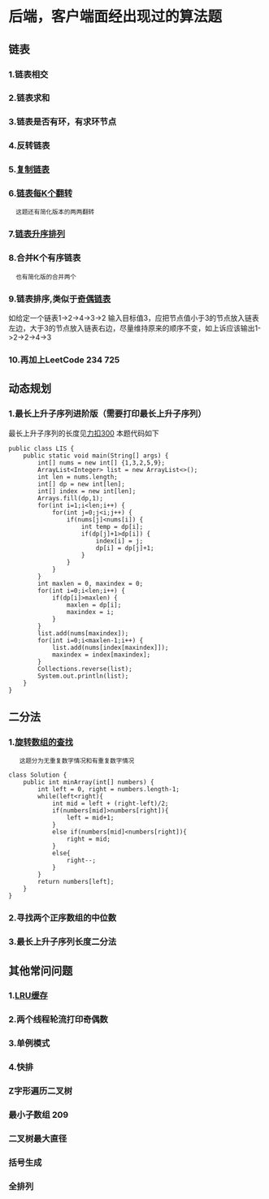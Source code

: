# 后端，客户端面经出现过的算法题

## 链表

### 1.链表相交

### 2.链表求和

### 3.链表是否有环，有求环节点

### 4.反转链表

### 5.[复制链表](https://leetcode-cn.com/problems/fu-za-lian-biao-de-fu-zhi-lcof/)

### 6.[链表每K个翻转](https://leetcode-cn.com/problems/reverse-nodes-in-k-group/)
      这题还有简化版本的两两翻转

### 7.[链表升序排列](https://leetcode-cn.com/problems/sort-list/)

### 8.合并K个有序链表
      也有简化版的合并两个

### 9.链表排序,类似于[奇偶链表](https://leetcode-cn.com/problems/odd-even-linked-list/)
如给定一个链表1->2->4->3->2 输入目标值3，应把节点值小于3的节点放入链表左边，大于3的节点放入链表右边，尽量维持原来的顺序不变，如上诉应该输出1->2->2->4->3

### 10.再加上LeetCode 234 725

## 动态规划

### 1.最长上升子序列进阶版（需要打印最长上升子序列）
最长上升子序列的长度见[力扣300](https://leetcode-cn.com/problems/longest-increasing-subsequence/)
本题代码如下
```
public class LIS {
	public static void main(String[] args) {
		int[] nums = new int[] {1,3,2,5,9}; 
		ArrayList<Integer> list = new ArrayList<>();
		int len = nums.length;
		int[] dp = new int[len];
		int[] index = new int[len];
		Arrays.fill(dp,1);
		for(int i=1;i<len;i++) {
			for(int j=0;j<i;j++) {
				if(nums[j]<nums[i]) {
					int temp = dp[i];
					if(dp[j]+1>dp[i]) {
						index[i] = j;
						dp[i] = dp[j]+1;
					}
				}
			}
		}
		int maxlen = 0, maxindex = 0;
		for(int i=0;i<len;i++) {
			if(dp[i]>maxlen) {
				maxlen = dp[i];
				maxindex = i;
			}
		}
		list.add(nums[maxindex]);
		for(int i=0;i<maxlen-1;i++) {
			list.add(nums[index[maxindex]]);
			maxindex = index[maxindex];
		}
		Collections.reverse(list);
		System.out.println(list);
	}
}
```
## 二分法

### 1.[旋转数组的查找](https://leetcode-cn.com/problems/xuan-zhuan-shu-zu-de-zui-xiao-shu-zi-lcof/)
       这题分为无重复数字情况和有重复数字情况
```
class Solution {
    public int minArray(int[] numbers) {
        int left = 0, right = numbers.length-1;
        while(left<right){
            int mid = left + (right-left)/2;
            if(numbers[mid]>numbers[right]){
                left = mid+1;
            }
            else if(numbers[mid]<numbers[right]){
                right = mid;
            }
            else{
                right--;
            }
        }
        return numbers[left];
    }
}
```

### 2.寻找两个正序数组的中位数

### 3.最长上升子序列长度二分法

## 其他常问问题
### 1.[LRU缓存](https://leetcode-cn.com/problems/lru-cache-lcci/)

### 2.两个线程轮流打印奇偶数

### 3.单例模式

### 4.快排

### Z字形遍历二叉树

### 最小子数组 209

### 二叉树最大直径

### 括号生成

### 全排列


